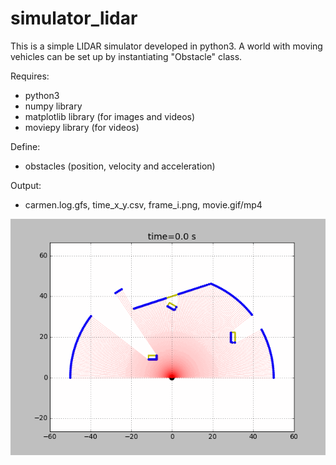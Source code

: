 # simulator_lidar

This is a simple LIDAR simulator developed in python3. A world with moving vehicles can be set up by instantiating "Obstacle" class. 

Requires:
 - python3
 - numpy library
 - matplotlib library (for images and videos)
 - moviepy library (for videos) 

Define:
 - obstacles (position, velocity and acceleration)

Output:
 - carmen.log.gfs, time_x_y.csv, frame_i.png, movie.gif/mp4

<img src="outputs/simulator_out.gif" width="600">



